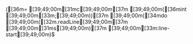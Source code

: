 ([36m= [39;49;00m[31mc[39;49;00m[37m [39;49;00m([36mint [39;49;00m[33m\;[39;49;00m))[37m [39;49;00m([34mdo [39;49;00m([32m.readLine[39;49;00m[37m [39;49;00m[31ms[39;49;00m)[37m [39;49;00m[33m:line-start[39;49;00m)$
